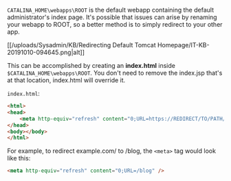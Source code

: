 `CATALINA_HOME\webapps\ROOT` is the default webapp containing the default administrator's index page. It's possible that issues can arise by renaming your webapp to ROOT, so a better method is to simply redirect to your other app.

[[/uploads/Sysadmin/KB/Redirecting Default Tomcat Homepage/IT-KB-20191010-094645.png|alt]]

This can be accomplished by creating an **index.html** inside `$CATALINA_HOME\webapps\ROOT`.
You don't need to remove the index.jsp that's at that location, index.html will override it.

`index.html`:

```html
<html>
<head>
	<meta http-equiv="refresh" content="0;URL=https://REDIRECT/TO/PATH/" />
</head>
<body></body>
</html>
```

For example, to redirect example.com/ to /blog, the `<meta>` tag would look like this:

```html
<meta http-equiv="refresh" content="0;URL=/blog" />
```
